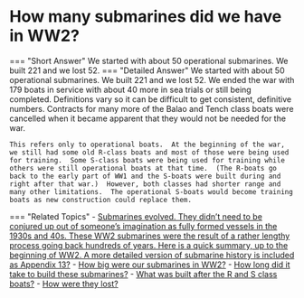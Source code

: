 # How many submarines did we have in WW2?

=== "Short Answer"
    We started with about 50 operational submarines. We built 221 and we lost 52.
=== "Detailed Answer"
    We started with about 50 operational submarines.  We built 221 and we lost 52.  We ended the war with 179 boats in service with about 40 more in sea trials or still being completed.  Definitions vary so it can be difficult to get consistent, definitive numbers.  Contracts for many more of the Balao and Tench class boats were cancelled when it became apparent that they would not be needed for the war.
    
    
    
    This refers only to operational boats.  At the beginning of the war, we still had some old R-class boats and most of those were being used for training.  Some S-class boats were being used for training while others were still operational boats at that time.  (The R-boats go back to the early part of WW1 and the S-boats were built during and right after that war.)  However, both classes had shorter range and many other limitations.  The operational S-boats would become training boats as new construction could replace them.
=== "Related Topics"
    - [Submarines evolved.  They didn’t need to be conjured up out of someone’s imagination as fully formed vessels in the 1930s and 40s.  These WW2 submarines were the result of a rather lengthy process going back hundreds of years.  Here is a quick summary, up to the beginning of WW2.  A more detailed version of submarine history is included as Appendix 13?](submarines-evolved-they-didnt-need-to-be-conjured-up-out-of-someones-imagination-as-fully.md)
    - [How big were our submarines in WW2?](how-big-were-our-submarines-in-ww2.md)
    - [How long did it take to build these submarines?](how-long-did-it-take-to-build-these-submarines.md)
    - [What was built after the R and S class boats?](what-was-built-after-the-r-and-s-class-boats.md)
    - [How were they lost?](how-were-they-lost.md)
